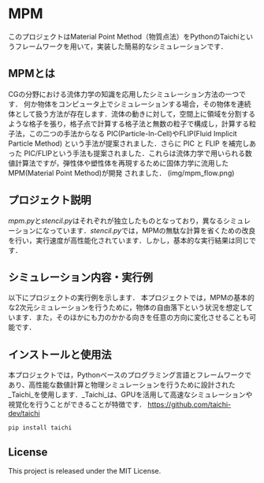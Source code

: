 # MPM
このプロジェクトはMaterial Point Method（物質点法）をPythonのTaichiというフレームワークを用いて，実装した簡易的なシミュレーションです．

## MPMとは
CGの分野における流体力学の知識を応用したシミュレーション方法の一つです．
何か物体をコンピュータ上でシミュレーションする場合，その物体を連続体として扱う方法が存在します．流体の動きに対して，空間上に領域を分割するような格子を張り，格子点で計算する格子法と無数の粒子で構成し，計算する粒子法，この二つの手法からなる PIC(Particle-In-Cell)やFLIP(Fluid Implicit Particle Method) という手法が提案されました．さらに PIC と FLIP を補完しあった PIC/FLIPという手法も提案されました．これらは流体力学で用いられる数値計算法ですが，弾性体や塑性体を再現するために固体力学に流用した MPM(Material Point Method)が開発
されました．
(img/mpm_flow.png)

## プロジェクト説明
*mpm.py*と*stencil.py*はそれぞれが独立したものとなっており，異なるシミュレーションになっています．*stencil.py*では，MPMの無駄な計算を省くための改良を行い，実行速度が高性能化されています．しかし，基本的な実行結果は同じです．

## シミュレーション内容・実行例
以下にプロジェクトの実行例を示します．
本プロジェクトでは，MPMの基本的な2次元シミュレーションを行うために，物体の自由落下という状況を想定しています．また，そのほかにも力のかかる向きを任意の方向に変化させることも可能です．

## インストールと使用法
本プロジェクトでは，Pythonベースのプログラミング言語とフレームワークであり、高性能な数値計算と物理シミュレーションを行うために設計された_Taichi_を使用します．_Taichi_は、GPUを活用して高速なシミュレーションや視覚化を行うことができることが特徴です．
https://github.com/taichi-dev/taichi

```
pip install taichi
```

## License
This project is released under the MIT License.
